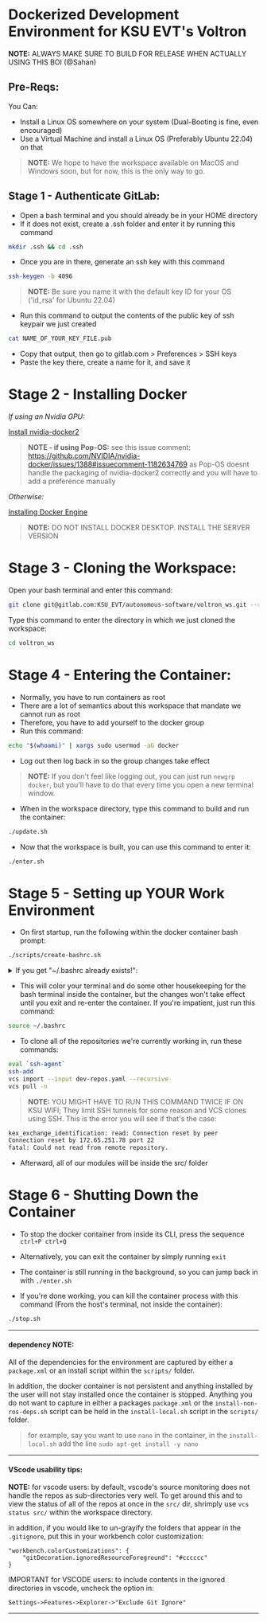 # Dockerized Development Environment for KSU EVT's Voltron
**NOTE:** ALWAYS MAKE SURE TO BUILD FOR RELEASE WHEN ACTUALLY USING THIS BOI (@Sahan)


## Pre-Reqs:
You Can:
- Install a Linux OS somewhere on your system (Dual-Booting is fine, even encouraged)
- Use a Virtual Machine and install a Linux OS (Preferably Ubuntu 22.04) on that

> **NOTE:** We hope to have the workspace available on MacOS and Windows soon, but for now, this is the only way to go.


## Stage 1 - Authenticate GitLab:
- Open a bash terminal and you should already be in your HOME directory
- If it does not exist, create a .ssh folder and enter it by running this command
```bash
mkdir .ssh && cd .ssh
```
- Once you are in there, generate an ssh key with this command
```bash
ssh-keygen -b 4096
```
> **NOTE:** Be sure you name it with the default key ID for your OS ('id_rsa' for Ubuntu 22.04)
- Run this command to output the contents of the public key of ssh keypair we just created
```bash
cat NAME_OF_YOUR_KEY_FILE.pub
```
- Copy that output, then go to gitlab.com > Preferences > SSH keys
- Paste the key there, create a name for it, and save it


# Stage 2 - Installing Docker

*If using an Nvidia GPU:*

[Install nvidia-docker2](https://docs.nvidia.com/datacenter/cloud-native/container-toolkit/install-guide.html#setting-up-nvidia-container-toolkit)

>**NOTE - if using Pop-OS:** see this issue comment: https://github.com/NVIDIA/nvidia-docker/issues/1388#issuecomment-1182634769 as Pop-OS doesnt handle the packaging of nvidia-docker2 correctly and you will have to add a preference manually

*Otherwise:*

[Installing Docker Engine](https://docs.docker.com/engine/install/)

>**NOTE:** DO NOT INSTALL DOCKER DESKTOP. INSTALL THE SERVER VERSION


# Stage 3 - Cloning the Workspace:
Open your bash terminal and enter this command:
```bash
git clone git@gitlab.com:KSU_EVT/autonomous-software/voltron_ws.git --recurse-submodules
```

Type this command to enter the directory in which we just cloned the workspace:
```bash
cd voltron_ws
```

# Stage 4 - Entering the Container:

- Normally, you have to run containers as root
- There are a lot of semantics about this workspace that mandate we cannot run as root
- Therefore, you have to add yourself to the docker group
- Run this command:
```bash
echo "$(whoami)" | xargs sudo usermod -aG docker
```
- Log out then log back in so the group changes take effect
>**NOTE:** If you don't feel like logging out, you can just run `newgrp docker`, but you'll have to do that every time you open a new terminal window.

- When in the workspace directory, type this command to build and run the container:
```bash
./update.sh
```

- Now that the workspace is built, you can use this command to enter it:
```bash
./enter.sh
```

# Stage 5 - Setting up YOUR Work Environment

- On first startup, run the following within the docker container bash prompt:
```bash
./scripts/create-bashrc.sh
```
<details>
<summary>If you get "~/.bashrc already exists!":</summary>
<br>

We must generate your new `.bashrc` with the script, then append the contents of your old `.bashrc` to the new file:
```bash
mv ~/.bashrc ~/.bashrc.old
./create-bashrc.sh
cat ~/.bashrc.old >> ~/.bashrc
```
</details>

- This will color your terminal and do some other housekeeping for the bash terminal inside the container, but the changes won't take effect until you exit and re-enter the container. If you're impatient, just run this command:
```bash
source ~/.bashrc
```

- To clone all of the repositories we're currently working in, run these commands:
```bash
eval `ssh-agent`
ssh-add
vcs import --input dev-repos.yaml --recursive
vcs pull -n
```

> **NOTE:** YOU MIGHT HAVE TO RUN THIS COMMAND TWICE IF ON KSU WIFI; They limit SSH tunnels for some reason and VCS clones using SSH. This is the error you will see if that's the case:
```bash
kex_exchange_identification: read: Connection reset by peer
Connection reset by 172.65.251.78 port 22
fatal: Could not read from remote repository.
```

- Afterward, all of our modules will be inside the src/ folder


# Stage 6 - Shutting Down the Container

- To stop the docker container from inside its CLI, press the sequence `ctrl+P ctrl+Q`

- Alternatively, you can exit the container by simply running `exit`

- The container is still running in the background, so you can jump back in with `./enter.sh`

- If you're done working, you can kill the container process with this command (From the host's terminal, not inside the container):
```bash
./stop.sh
```
---

#### dependency **NOTE:**

All of the dependencies for the environment are captured by either a `package.xml` or an install script within the `scripts/` folder.

In addition, the docker container is not persistent and anything installed by the user will not stay installed once the container is stopped. Anything you do not want to capture in either a packages `package.xml` or the `install-non-ros-deps.sh` script can be held in the `install-local.sh` script in the `scripts/` folder.

> for example, say you want to use `nano` in the container, in the `install-local.sh` add the line `sudo apt-get install -y nano`

---

#### VScode usability tips:
**NOTE:** for vscode users: by default, vscode's source monitoring does not handle the repos as sub-directories very well. To get around this and to view the status of all of the repos at once in the `src/` dir, shrimply use `vcs status src/` within the workspace directory.

in addition, if you would like to un-grayify the folders that appear in the `.gitignore`, put this in your workbench color customization:

```
"workbench.colorCustomizations": {
    "gitDecoration.ignoredResourceForeground": "#cccccc"
}
```

IMPORTANT for VSCODE users: to include contents in the ignored directories in vscode, uncheck the option in:

`Settings->Features->Explorer->"Exclude Git Ignore"`

---
